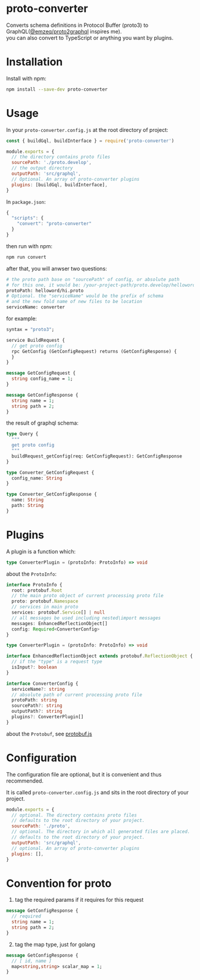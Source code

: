 # proto-converter

Converts schema definitions in Protocol Buffer (proto3) to GraphQL([@emzeq/proto2graphql](https://github.com/emzeq/proto2graphql#readme) inspires me).  
you can also convert to TypeScript or anything you want by plugins.

# Installation

Install with npm:

```sh
npm install --save-dev proto-converter
```

# Usage

In your `proto-converter.config.js` at the root directory of project:

```js
const { buildGql, buildInterface } = require('proto-converter')

module.exports = {
  // the directory contains proto files
  sourcePath: './proto.develop',
  // the output directory
  outputPath: 'src/graphql',
  // Optional. An array of proto-converter plugins
  plugins: [buildGql, buildInterface],
}
```

In `package.json`:

```js
{
  "scripts": {
    "convert": "proto-converter"
  }
}
```

then run with npm:

```sh
npm run convert
```

after that, you will anwser two questions:

```sh
# the proto path base on "sourcePath" of config, or absolute path
# for this one, it would be: /your-project-path/proto.develop/helloword/hi.proto
protoPath: helloword/hi.proto
# Optional. the "serviceName" would be the prefix of schema
# and the new fold name of new files to be location
serviceName: converter
```

for example:

```proto
syntax = "proto3";

service BuildRequest {
  // get proto config
  rpc GetConfig (GetConfigRequest) returns (GetConfigResponse) {
  }
}

message GetConfigRequest {
  string config_name = 1;
}

message GetConfigResponse {
  string name = 1;
  string path = 2;
}
```

the result of graphql schema:

```graphql
type Query {
  """
  get proto config
  """
  buildRequest_getConfig(req: GetConfigRequest): GetConfigResponse
}

type Converter_GetConfigRequest {
  config_name: String
}

type Converter_GetConfigResponse {
  name: String
  path: String
}
```

# Plugins

A plugin is a function which:

```typescript
type ConverterPlugin = (protoInfo: ProtoInfo) => void
```

about the `ProtoInfo`:

```typescript
interface ProtoInfo {
  root: protobuf.Root
  // the main proto object of current processing proto file
  proto: protobuf.Namespace
  // services in main proto
  services: protobuf.Service[] | null
  // all messages be used including nested\import messages
  messages: EnhancedReflectionObject[]
  config: Required<ConverterConfig>
}

type ConverterPlugin = (protoInfo: ProtoInfo) => void

interface EnhancedReflectionObject extends protobuf.ReflectionObject {
  // if the "type" is a request type
  isInput?: boolean
}

interface ConverterConfig {
  serviceName?: string
  // absolute path of current processing proto file
  protoPath: string
  sourcePath?: string
  outputPath?: string
  plugins?: ConverterPlugin[]
}
```

about the `Protobuf`, see [protobuf.js](https://protobufjs.github.io/protobuf.js/index.html)

# Configuration

The configuration file are optional, but it is convenient and thus recommended.

It is called `proto-converter.config.js` and sits in the root directory of your project.

```js
module.exports = {
  // optional. The directory contains proto files
  // defaults to the root directory of your project.
  sourcePath: './proto',
  // optional. The directory in which all generated files are placed.
  // defaults to the root directory of your project.
  outputPath: 'src/graphql',
  // optional. An array of proto-converter plugins
  plugins: [],
}
```

# Convention for proto

1. tag the required params if it requires for this request

```proto
message GetConfigResponse {
  // required
  string name = 1;
  string path = 2;
}
```

2. tag the map type, just for golang

```proto
message GetConfigResponse {
  // [ id, name ]
  map<string,string> scalar_map = 1;
}
```
